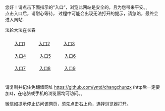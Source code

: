 您好！请点击下面指示的“入口”，浏览此网站是安全的，且为您带来平安。。 <br/>
点击入口后，请耐心等待， 过程中可能会出现无法打开的提示，请忽略，最终会进入网站. </br>

法轮大法在长春<br/>
<div style="padding:10px"><a style="margin:20px" target="_blank" href="https://d38gc5cw7o2zwg.cloudfront.net/2Qpsp?jaasmkg" id="ccLink1" rel="nofollow">入口1</a> <a target="_blank" style="margin:20px" href="https://d1tq168ipco5e5.cloudfront.net/2Qpsp?qrszvp" id="ccLink2" rel="nofollow">入口2</a> <a style="margin:20px" target="_blank" href="https://d7msvuk8bydxt.cloudfront.net/2Qpsp?nrwmufzt" id="ccLink3" rel="nofollow">入口3</a></div>

<div style="padding:10px" ><a style="margin:20px" target="_blank" href="https://d38gc5cw7o2zwg.cloudfront.net/2Qpsp?jaasmkg" id="ccLink4" rel="nofollow">入口4</a> <a style="margin:20px" href="https://d1tq168ipco5e5.cloudfront.net/2Qpsp?qrszvp" target="_blank" id="ccLink5" rel="nofollow">入口5</a> <a style="margin:20px" href="https://d7msvuk8bydxt.cloudfront.net/2Qpsp?nrwmufzt" target="_blank" id="ccLink6" rel="nofollow">入口6</a></div>

<div style="padding:10px"><a style="margin:20px" target="_blank" href="https://d38gc5cw7o2zwg.cloudfront.net/2Qpsp?jaasmkg" id="ccLink7" rel="nofollow">入口7</a> <a style="margin:20px" href="https://d1tq168ipco5e5.cloudfront.net/2Qpsp?qrszvp" target="_blank" id="ccLink8" rel="nofollow">入口8</a> <a style="margin:20px" target="_blank" href="https://d7msvuk8bydxt.cloudfront.net/2Qpsp?nrwmufzt" id="ccLink9" rel="nofollow">入口9</a></div>

<br/>



请复制并记住免翻墙网址 https://github.com/yntd/changchunzx (http后一定要加s)，在电脑或手机的浏览器均可访问。。<br/>

微信如提示停止访问该网页，须先点击右上角，选择浏览器打开。
